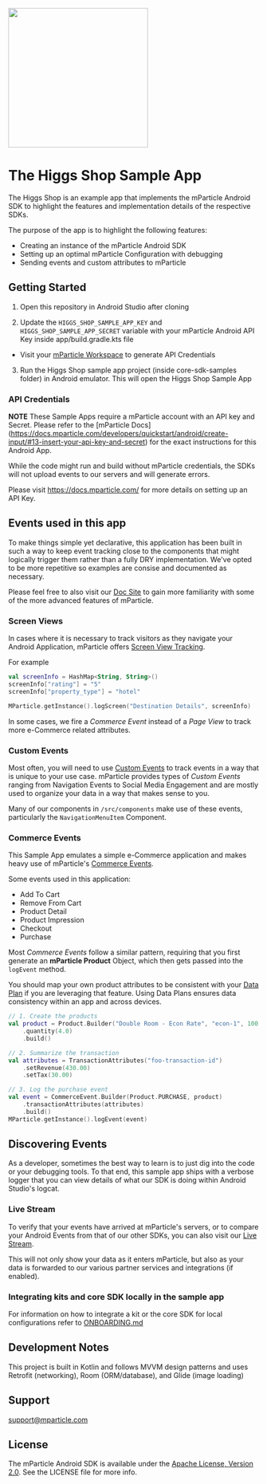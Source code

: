 <img src="https://static.mparticle.com/sdk/mp_logo_black.svg" width="280"><br>

# The Higgs Shop Sample App

The Higgs Shop is an example app that implements the mParticle Android SDK to highlight the features and implementation details of the respective SDKs.

The purpose of the app is to highlight the following features:

-   Creating an instance of the mParticle Android SDK
-   Setting up an optimal mParticle Configuration with debugging
-   Sending events and custom attributes to mParticle

## Getting Started

1. Open this repository in Android Studio after cloning

2. Update the `HIGGS_SHOP_SAMPLE_APP_KEY` and `HIGGS_SHOP_SAMPLE_APP_SECRET` variable with your mParticle Android API Key inside app/build.gradle.kts file

-   Visit your [mParticle Workspace](https://app.mparticle.com/setup/inputs/apps) to generate API Credentials

3. Run the Higgs Shop sample app project (inside core-sdk-samples folder) in Android emulator.  This will open the Higgs Shop Sample App

### API Credentials

**NOTE** These Sample Apps require a mParticle account with an API key and Secret. Please refer to the [mParticle Docs] (https://docs.mparticle.com/developers/quickstart/android/create-input/#13-insert-your-api-key-and-secret) for the exact instructions for this Android App.  

While the code might run and build without mParticle credentials, the SDKs will not upload events to our servers and will generate errors.

Please visit https://docs.mparticle.com/ for more details on setting up an API Key.

## Events used in this app

To make things simple yet declarative, this application has been built in such a way to keep event tracking close to the components that might logically trigger them rather than a fully DRY implementation. We've opted to be more repetitive so examples are consise and documented as necessary.

Please feel free to also visit our [Doc Site](https://docs.mparticle.com/) to gain more familiarity with some of the more advanced features of mParticle.

### Screen Views

In cases where it is necessary to track visitors as they navigate your Android Application, mParticle offers [Screen View Tracking](https://docs.mparticle.com/developers/sdk/android/screen-tracking/).

For example

```kotlin
val screenInfo = HashMap<String, String>()
screenInfo["rating"] = "5"
screenInfo["property_type"] = "hotel"

MParticle.getInstance().logScreen("Destination Details", screenInfo)
```

In some cases, we fire a _Commerce Event_ instead of a _Page View_ to track more e-Commerce related attributes.

### Custom Events

Most often, you will need to use [Custom Events](https://docs.mparticle.com/developers/sdk/android/event-tracking/#custom-events) to track events in a way that is unique to your use case. mParticle provides types of _Custom Events_ ranging from Navigation Events to Social Media Engagement and are mostly used to organize your data in a way that makes sense to you.

Many of our components in `/src/components` make use of these events, particularly the `NavigationMenuItem` Component.

### Commerce Events

This Sample App emulates a simple e-Commerce application and makes heavy use of mParticle's [Commerce Events](https://docs.mparticle.com/developers/sdk/android/commerce-tracking/).

Some events used in this application:

-   Add To Cart
-   Remove From Cart
-   Product Detail
-   Product Impression
-   Checkout
-   Purchase

Most _Commerce Events_ follow a similar pattern, requiring that you first generate an **mParticle Product** Object, which then gets passed into the `logEvent` method.

You should map your own product attributes to be consistent with your [Data Plan](https://docs.mparticle.com/guides/data-master/introduction/) if you are leveraging that feature. Using Data Plans ensures data consistency within an app and across devices.

```kotlin
// 1. Create the products
val product = Product.Builder("Double Room - Econ Rate", "econ-1", 100.00)
    .quantity(4.0)
    .build()

// 2. Summarize the transaction
val attributes = TransactionAttributes("foo-transaction-id")
    .setRevenue(430.00)
    .setTax(30.00)

// 3. Log the purchase event
val event = CommerceEvent.Builder(Product.PURCHASE, product)
    .transactionAttributes(attributes)
    .build()
MParticle.getInstance().logEvent(event)
```

## Discovering Events

As a developer, sometimes the best way to learn is to just dig into the code or your debugging tools. To that end, this sample app ships with a verbose logger that you can view details of what our SDK is doing within Android Studio's logcat.

### Live Stream

To verify that your events have arrived at mParticle's servers, or to compare your Android Events from that of our other SDKs, you can also visit our [Live Stream](https://docs.mparticle.com/guides/platform-guide/live-stream/).

This will not only show your data as it enters mParticle, but also as your data is forwarded to our various partner services and integrations (if enabled).

### Integrating kits and core SDK locally in the sample app

For information on how to integrate a kit or the core SDK for local configurations refer to [ONBOARDING.md](./ONBOARDING.md)

## Development Notes

This project is built in Kotlin and follows MVVM design patterns and uses Retrofit (networking), Room (ORM/database), and Glide (image loading)

## Support

<support@mparticle.com>

## License

The mParticle Android SDK is available under the [Apache License, Version 2.0](http://www.apache.org/licenses/LICENSE-2.0). See the LICENSE file for more info.
